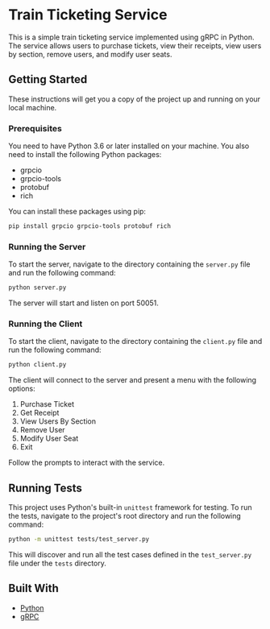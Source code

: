 # Train Ticketing Service

This is a simple train ticketing service implemented using gRPC in Python. The service allows users to purchase tickets, view their receipts, view users by section, remove users, and modify user seats.

## Getting Started

These instructions will get you a copy of the project up and running on your local machine.

### Prerequisites

You need to have Python 3.6 or later installed on your machine. You also need to install the following Python packages:

- grpcio
- grpcio-tools
- protobuf
- rich

You can install these packages using pip:

```bash
pip install grpcio grpcio-tools protobuf rich
```

### Running the Server

To start the server, navigate to the directory containing the `server.py` file and run the following command:

```bash
python server.py
```

The server will start and listen on port 50051.

### Running the Client

To start the client, navigate to the directory containing the `client.py` file and run the following command:

```bash
python client.py
```

The client will connect to the server and present a menu with the following options:

1. Purchase Ticket
2. Get Receipt
3. View Users By Section
4. Remove User
5. Modify User Seat
6. Exit

Follow the prompts to interact with the service.

## Running Tests

This project uses Python's built-in `unittest` framework for testing. To run the tests, navigate to the project's root directory and run the following command:

```bash
python -m unittest tests/test_server.py
```

This will discover and run all the test cases defined in the `test_server.py` file under the `tests` directory.

## Built With

- [Python](https://www.python.org/)
- [gRPC](https://grpc.io/)



